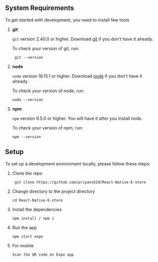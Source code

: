 ## System Requirements

To get started with development, you need to install few tools

1. **git** 
   
   `git` version 2.40.0 or higher. Download [git](https://git-scm.com/downloads) if you don't have it already.

   To check your version of git, run:

   ```shell
    git --version
   ```
2. **node** 

   `node` version 16.15.1 or higher. Download [node](https://nodejs.org/en/download/) if you don't have it already.

    To check your version of node, run:

    ```shell
    node --version
    ```
3. **npm**
  
    `npm` version 9.5.0 or higher. You will have it after you install node.

    To check your version of npm, run:

     ```shell
     npm --version
     ```
## Setup
To set up a development environment locally, please follow these steps:

1. Clone the repo

   ```shell
    git clone https://github.com/priyans619/React-Native-E-store
   ```

2. Change directory to the project directory

    ```shell
    cd React-Native-E-store
    ```

3. Install the dependencies
   
     ```shell
     npm install / npm i
      ```
4. Run the app
   
    ```shell
    npm start expo
    ```
5. For mobile

     ```shell
    Scan the QR code on Expo app
    ```
